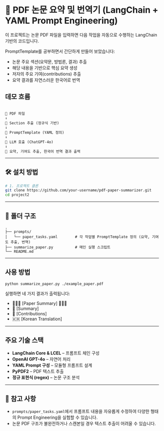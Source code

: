 # 🧾 PDF 논문 요약 및 번역기 (LangChain + YAML Prompt Engineering)

이 프로젝트는 논문 PDF 파일을 입력하면 다음 작업을 자동으로 수행하는 LangChain 기반의 코드입니다. 

PromptTemplate를 공부하면서 간단하게 만들어 보았습니다:

- 논문 주요 섹션(요약문, 방법론, 결과) 추출  
- 해당 내용을 기반으로 핵심 요약 생성  
- 저자의 주요 기여(contributions) 추출  
- 요약 결과를 자연스러운 한국어로 번역  

## 데모 흐름

```

📄 PDF 파일
↓
🧠 Section 추출 (정규식 기반)
↓
🧾 PromptTemplate (YAML 정의)
↓
🤖 LLM 호출 (ChatGPT-4o)
↓
📝 요약, 기여도 추출, 한국어 번역 결과 출력

````

---

## 🛠 설치 방법

```bash
# 1. 프로젝트 클론
git clone https://github.com/your-username/pdf-paper-summarizer.git
cd project2
````

---

## 📂 폴더 구조

```
.
├── prompts/
│   └── paper_tasks.yaml        # 각 작업별 PromptTemplate 정의 (요약, 기여도 추출, 번역)
├── summarize_paper.py          # 메인 실행 스크립트
└── README.md
```

---

## 사용 방법

```
python summarize_paper.py ./example_paper.pdf
```

실행하면 네 가지 결과가 출력됩니다:

* 🔎🔎🔎 [Paper Summary] 🔎🔎🔎
* 🔎 [Summary]
* 🧠 [Contributions]
* 🇰🇷 [Korean Translation]

---

## 주요 기술 스택

* **LangChain Core & LCEL** – 프롬프트 체인 구성
* **OpenAI GPT-4o** – 자연어 처리
* **YAML Prompt 구성** – 모듈형 프롬프트 설계
* **PyPDF2** – PDF 텍스트 추출
* **정규 표현식 (regex)** – 논문 구조 분석

---

## 📌 참고 사항

* `prompts/paper_tasks.yaml`에서 프롬프트 내용을 자유롭게 수정하여 다양한 형태의 Prompt Engineering을 실험할 수 있습니다.
* 논문 PDF 구조가 불완전하거나 스캔본일 경우 텍스트 추출이 어려울 수 있습니다.
